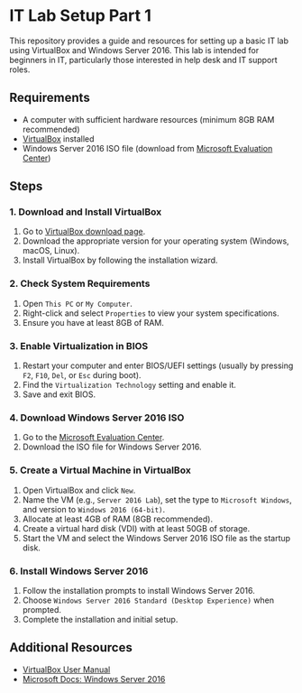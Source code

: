 # IT Lab Setup Part 1

This repository provides a guide and resources for setting up a basic IT lab using VirtualBox and Windows Server 2016. This lab is intended for beginners in IT, particularly those interested in help desk and IT support roles.

## Requirements

- A computer with sufficient hardware resources (minimum 8GB RAM recommended)
- [VirtualBox](https://www.virtualbox.org/) installed
- Windows Server 2016 ISO file (download from [Microsoft Evaluation Center](https://www.microsoft.com/en-us/evalcenter/evaluate-windows-server-2016))

## Steps

### 1. Download and Install VirtualBox

1. Go to [VirtualBox download page](https://www.virtualbox.org/wiki/Downloads).
2. Download the appropriate version for your operating system (Windows, macOS, Linux).
3. Install VirtualBox by following the installation wizard.

### 2. Check System Requirements

1. Open `This PC` or `My Computer`.
2. Right-click and select `Properties` to view your system specifications.
3. Ensure you have at least 8GB of RAM.

### 3. Enable Virtualization in BIOS

1. Restart your computer and enter BIOS/UEFI settings (usually by pressing `F2`, `F10`, `Del`, or `Esc` during boot).
2. Find the `Virtualization Technology` setting and enable it.
3. Save and exit BIOS.

### 4. Download Windows Server 2016 ISO

1. Go to the [Microsoft Evaluation Center](https://www.microsoft.com/en-us/evalcenter/evaluate-windows-server-2016).
2. Download the ISO file for Windows Server 2016.

### 5. Create a Virtual Machine in VirtualBox

1. Open VirtualBox and click `New`.
2. Name the VM (e.g., `Server 2016 Lab`), set the type to `Microsoft Windows`, and version to `Windows 2016 (64-bit)`.
3. Allocate at least 4GB of RAM (8GB recommended).
4. Create a virtual hard disk (VDI) with at least 50GB of storage.
5. Start the VM and select the Windows Server 2016 ISO file as the startup disk.

### 6. Install Windows Server 2016

1. Follow the installation prompts to install Windows Server 2016.
2. Choose `Windows Server 2016 Standard (Desktop Experience)` when prompted.
3. Complete the installation and initial setup.

## Additional Resources

- [VirtualBox User Manual](https://www.virtualbox.org/manual/UserManual.html)
- [Microsoft Docs: Windows Server 2016](https://docs.microsoft.com/en-us/windows-server/get-started/windows-server-2016)

